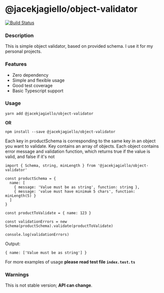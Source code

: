 # @jacekjagiello/object-validator

[![Build Status](https://travis-ci.org/JacekJagiello/object-validator.svg?branch=master)](https://travis-ci.org/JacekJagiello/object-validator)

### Description
This is simple object validator, based on provided schema. I use it for my personal projects.

### Features
* Zero dependency
* Simple and flexible usage
* Good test coverage
* Basic Typescript support

### Usage
`yarn add @jacekjagiello/object-validator`

**OR**

`npm install --save @jacekjagiello/object-validator`

Each key in productSchema is corresponding to the same key in an object you want to validate. Key contains an array of objects. Each object contains error message and validation function, which returns true if the value is valid, and false if it's not

```
import { Schema, string, minLength } from '@jacekjagiello/object-validator'

const productSchema = {
  name: [
    { message: 'Value must be as string', function: string },
    { message: 'value must have minimum 5 chars', function: minLength(5) }
  ]
}

const productToValidate = { name: 123 }

const validationErrors = new Schema(productSchema).validate(productToValidate)

console.log(validationErrors)
```

Output:

`{ name: ['Value must be as string'] }`

For more examples of usage **please read test file `index.test.ts`**

### Warnings
This is not stable version; **API can change**.

